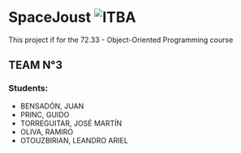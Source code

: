 # SpaceJoust ![ITBA](https://www.itba.edu.ar/wp-content/uploads/2016/04/Logo-ITBA-azul.png)
This project if for the 72.33 - Object-Oriented Programming course

## TEAM N°3

### Students:

* BENSADÓN, JUAN
* PRINC, GUIDO
* TORREGUITAR, JOSÉ MARTÍN
* OLIVA, RAMIRO
* OTOUZBIRIAN, LEANDRO ARIEL
